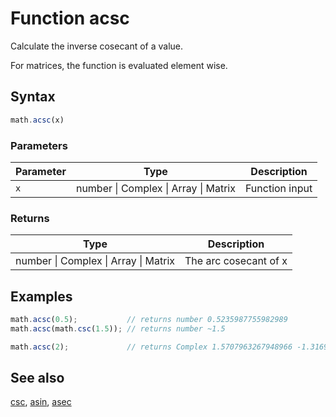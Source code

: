 # Function acsc

Calculate the inverse cosecant of a value.

For matrices, the function is evaluated element wise.


## Syntax

```js
math.acsc(x)
```

### Parameters

Parameter | Type | Description
--------- | ---- | -----------
`x` | number &#124; Complex &#124; Array &#124; Matrix | Function input

### Returns

Type | Description
---- | -----------
number &#124; Complex &#124; Array &#124; Matrix | The arc cosecant of x


## Examples

```js
math.acsc(0.5);           // returns number 0.5235987755982989
math.acsc(math.csc(1.5)); // returns number ~1.5

math.acsc(2);             // returns Complex 1.5707963267948966 -1.3169578969248166 i
```


## See also

[csc](csc.md),
[asin](asin.md),
[asec](asec.md)


<!-- Note: This file is automatically generated from source code comments. Changes made in this file will be overridden. -->
